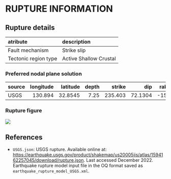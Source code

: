 # RUPTURE INFORMATION
    
## Rupture details

| atribute             | description            |
|:---------------------|:-----------------------|
| Fault mechanism       | Strike slip            |
| Tectonic region type | Active Shallow Crustal |

### Preferred nodal plane solution

| source   |   longitude |   latitude |   depth |   strike |     dip |   rake |   mag |
|:---------|------------:|-----------:|--------:|---------:|--------:|-------:|------:|
| USGS     |     130.894 |    32.8545 |    7.25 |  235.403 | 72.1304 |   -150 |     7 |

### Rupture figure

![](earthquake_ruptures.png)

## References

- `USGS.json`: USGS rupture. Available online at: https://earthquake.usgs.gov/product/shakemap/us20005iis/atlas/1594162257045/download/rupture.json. Last accessed December 2022. Earthquake rupture model input file in the OQ format saved as `earthquake_rupture_model_USGS.xml`.
